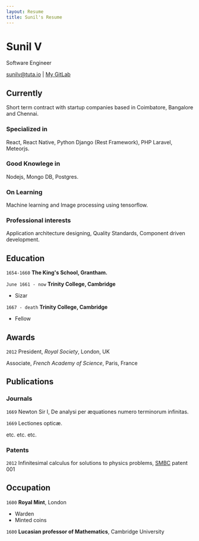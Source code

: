 ```yaml
---
layout: Resume
title: Sunil's Resume
---
```

# Sunil V
Software Engineer 

<div id="webaddress">
<a href="sunilv@tuta.io">sunilv@tuta.io</a>
| <a href="https://gitlab.com/sunilv/">My GitLab</a>
</div>


## Currently

Short term contract with startup companies based in Coimbatore, Bangalore and Chennai.

### Specialized in

React, React Native, Python Django (Rest Framework), PHP Laravel, Meteorjs.

### Good Knowlege in

Nodejs, Mongo DB, Postgres.

### On Learning

Machine learning and Image processing using tensorflow.

### Professional interests

Application architecture designing, Quality Standards, Component driven development.


## Education

`1654-1660`
__The King's School, Grantham.__

`June 1661 - now`
__Trinity College, Cambridge__

- Sizar

`1667 - death`
__Trinity College, Cambridge__

- Fellow



## Awards

`2012`
President, *Royal Society*, London, UK

Associate, *French Academy of Science*, Paris, France



## Publications

<!-- A list is also available [online](http://scholar.google.co.uk/citations?user=LTOTl0YAAAAJ) -->

### Journals

`1669`
Newton Sir I, De analysi per æquationes numero terminorum infinitas. 

`1669`
Lectiones opticæ.

etc. etc. etc.

### Patents

`2012`
Infinitesimal calculus for solutions to physics problems, [SMBC](http://www.techdirt.com/articles/20121011/09312820678/if-patents-had-been-around-time-newton.shtml) patent 001


## Occupation

`1600`
__Royal Mint__, London

- Warden
- Minted coins

`1600`
__Lucasian professor of Mathematics__, Cambridge University



<!-- ### Footer

Last updated: May 2013 -->


